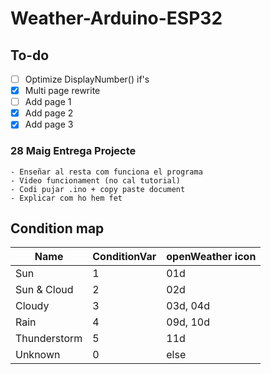 # Weather-Arduino-ESP32

## To-do
- [ ] Optimize DisplayNumber() if's
- [X] Multi page rewrite
- [ ] Add page 1
- [X] Add page 2
- [X] Add page 3

### 28 Maig Entrega Projecte
    - Enseñar al resta com funciona el programa
    - Video funcionament (no cal tutorial)
    - Codi pujar .ino + copy paste document
    - Explicar com ho hem fet

## Condition map
| Name          | ConditionVar | openWeather icon |
|---------------|--------------|------------------|
| Sun           | 1            | 01d              |
| Sun & Cloud   | 2            | 02d              |
| Cloudy        | 3            | 03d, 04d         |
| Rain          | 4            | 09d, 10d         |
| Thunderstorm  | 5            | 11d              |
| Unknown       | 0            | else             |